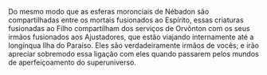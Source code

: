 ﻿Do mesmo modo que as esferas moronciais de Nébadon são compartilhadas entre os mortais fusionados ao Espírito, essas criaturas fusionadas ao Filho compartilham dos serviços de Orvônton com os seus irmãos fusionados aos Ajustadores, que estão viajando internamente até a longínqua Ilha do Paraíso. Eles são verdadeiramente irmãos de vocês; e irão apreciar sobremodo essa ligação com eles quando passarem pelos mundos de aperfeiçoamento do superuniverso.